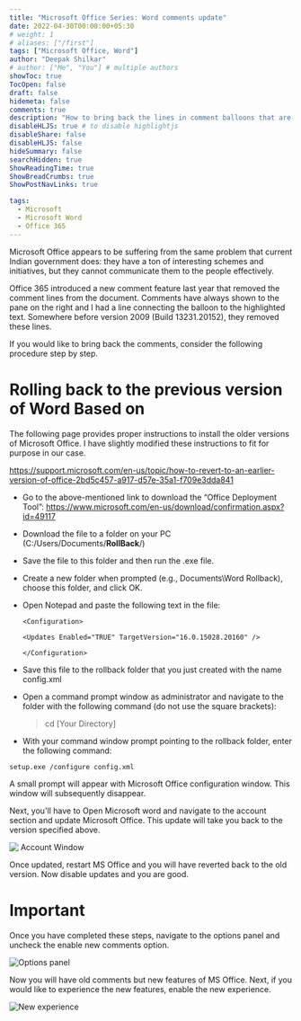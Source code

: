 ```yaml
---
title: "Microsoft Office Series: Word comments update"
date: 2022-04-30T00:00:00+05:30
# weight: 1
# aliases: ["/first"]
tags: ["Microsoft Office, Word"]
author: "Deepak Shilkar"
# author: ["Me", "You"] # multiple authors
showToc: true
TocOpen: false
draft: false
hidemeta: false
comments: true
description: "How to bring back the lines in comment balloons that are remov ed in the recent updates"
disableHLJS: true # to disable highlightjs
disableShare: false
disableHLJS: false
hideSummary: false
searchHidden: true
ShowReadingTime: true
ShowBreadCrumbs: true
ShowPostNavLinks: true

tags:
  - Microsoft
  - Microsoft Word
  - Office 365
---
```


Microsoft Office appears to be suffering from the same problem that current Indian government does: they have a ton of interesting schemes and initiatives, but they cannot communicate them to the people effectively. 

Office 365 introduced a new comment feature last year that removed the comment lines from the document. Comments have always shown to the pane on the right and I had a line connecting the balloon to the highlighted text. Somewhere before version 2009 (Build 13231.20152), they removed these lines. 

If you would like to bring back the comments, consider the following procedure step by step. 

# Rolling back to the previous version of Word Based on

The following page provides proper instructions to install the older versions of Microsoft Office. I have slightly modified these instructions to fit for purpose in our case. 

https://support.microsoft.com/en-us/topic/how-to-revert-to-an-earlier-version-of-office-2bd5c457-a917-d57e-35a1-f709e3dda841



- Go to the above-mentioned link to download the “Office Deployment Tool”: https://www.microsoft.com/en-us/download/confirmation.aspx?id=49117

- Download the file to a folder on your PC (C:/Users/Documents/**RollBack**/)

- Save the file to this folder and then run the .exe file.

- Create a new folder when prompted (e.g., Documents\Word Rollback), choose this folder, and click OK.

- Open Notepad and paste the following text in the file:
  
  ```
  <Configuration>
  
  <Updates Enabled="TRUE" TargetVersion="16.0.15028.20160" />
  
  </Configuration>
  ```

- Save this file to the rollback folder that you just created with the name config.xml

- Open a command prompt window as administrator and navigate to the folder with the following command (do not use the square brackets):
  
  > cd [Your Directory]

- With your command window prompt pointing to the rollback folder, enter the following command: 

```
setup.exe /configure config.xml
```

<Configuration>

<Updates Enabled="TRUE" TargetVersion="16.0.13801.20360" />

</Configuration>

A small prompt will appear with Microsoft Office configuration window. This window will subsequently disappear. 

Next, you'll have to Open Microsoft word and navigate to the account section and update Microsoft Office. This update will take you back to the version specified above.



![ Account Window](C:\Users\Deepak\Documents\my-web-projects\deepakshilkar.github.io\img\2022-04-16-16-56-28-image.png)

Once updated, restart MS Office and you will have reverted back to the old version. Now disable updates and you are good.





# Important

Once you have completed these steps, navigate to the options panel and uncheck the enable new comments option. 

![Options panel](C:\Users\Deepak\Documents\my-web-projects\deepakshilkar.github.io\img\Screenshot%202022-04-16%20170723.jpg)



Now you will have old comments but new features of MS Office. Next, if you would like to experience the new features, enable the new experience.

![New experience](C:\Users\Deepak\Documents\my-web-projects\deepakshilkar.github.io\img\Screenshot%202022-04-16%20171139.jpg)
